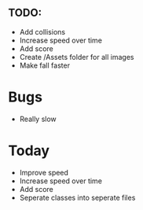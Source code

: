 ## TODO: 
- Add collisions 
- Increase speed over time
- Add score
- Create /Assets folder for all images
- Make fall faster

# Bugs
- Really slow

# Today
- Improve speed
- Increase speed over time
- Add score
- Seperate classes into seperate files